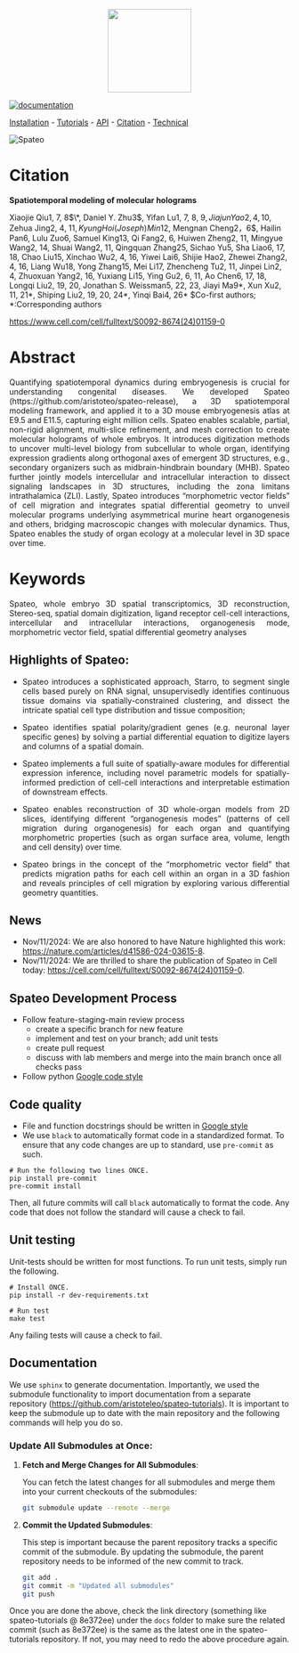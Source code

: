 <p align="center">
  <img height="150" src="https://raw.githubusercontent.com/aristoteleo/spateo-release/main/docs/_static/logo.png" />
</p

[![documentation](https://readthedocs.org/projects/spateo-release/badge/?version=latest)](https://spateo-release.readthedocs.io/en/latest/)


[Installation](https://spateo-release.readthedocs.io/en/latest/installation.html) - [Tutorials](https://spateo-release.readthedocs.io/en/latest/tutorials/index.html) - [API](https://spateo-release.readthedocs.io/en/latest/autoapi/spateo/index.html) - [Citation](https://www.biorxiv.org/content/10.1101/2022.12.07.519417v1) - [Technical](https://spateo-release.readthedocs.io/en/latest/technicals/index.html)

![Spateo](https://github.com/user-attachments/assets/9581284c-0617-4561-8827-81134618dabf)

# Citation
<b> Spatiotemporal modeling of molecular holograms </b>

Xiaojie Qiu1, 7, 8$\*, Daniel Y. Zhu3$, Yifan Lu1, 7, 8, 9$, Jiajun Yao2, 4, 10$, Zehua Jing2, 4, 11$, Kyung Hoi (Joseph) Min12$, Mengnan Cheng2，6$, Hailin Pan6, Lulu Zuo6, Samuel King13, Qi Fang2, 6, Huiwen Zheng2, 11, Mingyue Wang2, 14, Shuai Wang2, 11, Qingquan Zhang25, Sichao Yu5, Sha Liao6, 17, 18, Chao Liu15, Xinchao Wu2, 4, 16, Yiwei Lai6, Shijie Hao2, Zhewei Zhang2, 4, 16, Liang Wu18, Yong Zhang15, Mei Li17, Zhencheng Tu2, 11, Jinpei Lin2, 4, Zhuoxuan Yang2, 16, Yuxiang Li15, Ying Gu2, 6, 11, Ao Chen6, 17, 18, Longqi Liu2, 19, 20, Jonathan S. Weissman5, 22, 23, Jiayi Ma9*, Xun Xu2, 11, 21*, Shiping Liu2, 19, 20, 24*, Yinqi Bai4, 26*  $Co-first authors; *:Corresponding authors
 
https://www.cell.com/cell/fulltext/S0092-8674(24)01159-0 

# Abstract

<p align="justify">
Quantifying spatiotemporal dynamics during embryogenesis is crucial for understanding congenital diseases. We developed Spateo (https://github.com/aristoteo/spateo-release), a 3D spatiotemporal modeling framework, and applied it to a 3D mouse embryogenesis atlas at E9.5 and E11.5, capturing eight million cells. Spateo enables scalable, partial, non-rigid alignment, multi-slice refinement, and mesh correction to create molecular holograms of whole embryos. It introduces digitization methods to uncover multi-level biology from subcellular to whole organ, identifying expression gradients along orthogonal axes of emergent 3D structures, e.g., secondary organizers such as midbrain-hindbrain boundary (MHB). Spateo further jointly models intercellular and intracellular interaction to dissect signaling landscapes in 3D structures, including the zona limitans intrathalamica (ZLI). Lastly, Spateo introduces “morphometric vector fields” of cell migration and integrates spatial differential geometry to unveil molecular programs underlying asymmetrical murine heart organogenesis and others, bridging macroscopic changes with molecular dynamics. Thus, Spateo enables the study of organ ecology at a molecular level in 3D space over time.
</p>

# Keywords

<p align="justify">
Spateo, whole embryo 3D spatial transcriptomics, 3D reconstruction, Stereo-seq, spatial domain digitization, ligand receptor cell-cell interactions, intercellular and intracellular interactions, organogenesis mode, morphometric vector field, spatial differential geometry analyses
</p>


## Highlights of Spateo:

*  <p align="justify"> Spateo introduces a sophisticated approach, Starro, to segment single cells based purely on RNA signal, unsupervisedly identifies continuous tissue domains via spatially-constrained clustering, and dissect the intricate spatial cell type distribution and tissue composition;

* <p align="justify"> Spateo identifies spatial polarity/gradient genes (e.g. neuronal layer specific genes) by solving a partial differential equation to digitize layers and columns of a spatial domain. </p

* <p align="justify"> Spateo implements a full suite of spatially-aware modules for differential expression inference, including novel parametric models for spatially-informed prediction of cell-cell interactions and interpretable estimation of downstream effects. </p

* <p align="justify"> Spateo enables reconstruction of 3D whole-organ models from 2D slices, identifying different “organogenesis modes” (patterns of cell migration during organogenesis) for each organ and quantifying morphometric properties (such as organ surface area, volume, length and cell density) over time. </p

* <p align="justify"> Spateo brings in the concept of the “morphometric vector field” that predicts migration paths for each cell within an organ in a 3D fashion and reveals principles of cell migration by exploring various differential geometry quantities. </p

## News
* Nov/11/2024: We are also honored to have Nature highlighted this work: https://nature.com/articles/d41586-024-03615-8.  
* Nov/11/2024: We are thrilled to share the publication of Spateo in Cell today: https://cell.com/cell/fulltext/S0092-8674(24)01159-0. 


## Spateo Development Process
- Follow feature-staging-main review process
    - create a specific branch for new feature
    - implement and test on your branch; add unit tests
    - create pull request
    - discuss with lab members and merge into the main branch once all checks pass
- Follow python [Google code style](https://google.github.io/styleguide/pyguide.html)

## Code quality
- File and function docstrings should be written in [Google style](https://google.github.io/styleguide/pyguide.html)
- We use `black` to automatically format code in a standardized format. To ensure that any code changes are up to standard, use `pre-commit` as such.
```
# Run the following two lines ONCE.
pip install pre-commit
pre-commit install
```
Then, all future commits will call `black` automatically to format the code. Any code that does not follow the standard will cause a check to fail.

## Unit testing
Unit-tests should be written for most functions. To run unit tests, simply run the following.
```
# Install ONCE.
pip install -r dev-requirements.txt

# Run test
make test
```
Any failing tests will cause a check to fail.

## Documentation
We use `sphinx` to generate documentation. 
Importantly, we used the submodule functionality to import documentation from a separate repository (https://github.com/aristoteleo/spateo-tutorials).
It is important to keep the submodule up to date with the main repository and the following commands will help you do so.


### Update All Submodules at Once:

1. **Fetch and Merge Changes for All Submodules**:
   
   You can fetch the latest changes for all submodules and merge them into your current checkouts of the submodules:

   ```bash
   git submodule update --remote --merge
   ```

2. **Commit the Updated Submodules**:

   This step is important because the parent repository tracks a specific commit of the submodule. By updating the submodule, the parent repository needs to be informed of the new commit to track.

   ```bash
   git add .
   git commit -m "Updated all submodules"
   git push
   ```
Once you are done the above, check the link directory (something like spateo-tutorials @ 8e372ee) under the `docs` folder to make sure the related commit (such as 8e372ee) is the same as the latest one in the spateo-tutorials repository. If not, you may need to redo the above procedure again. 
```

